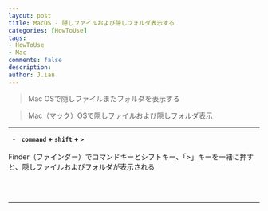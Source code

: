 ```yaml
---
layout: post
title: MacOS - 隠しファイルおよび隠しフォルダ表示する
categories: [HowToUse]
tags: 
- HowToUse
- Mac
comments: false
description:
author: J.ian
---
```


> Mac OSで隠しファイルまたフォルダを表示する

> Mac（マック）OSで隠しファイルおよび隠しフォルダ表示

___

&nbsp; - &nbsp; **`command` + `shift` + `>`**     
<br />
Finder（ファインダー）でコマンドキーとシフトキー、「>」キーを一緒に押すと、隠しファイルおよびフォルダが表示される

<br /><br />

___